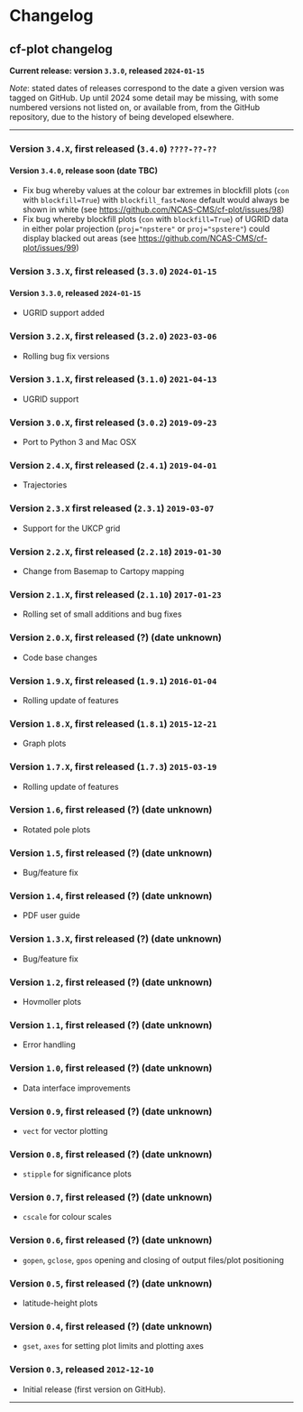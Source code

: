 # Changelog

## cf-plot changelog

**Current release: version `3.3.0`, released `2024-01-15`**

*Note*: stated dates of releases correspond to the date a given
version was tagged on GitHub. Up until 2024 some detail may
be missing, with some numbered versions not listed on, or
available from, from the GitHub repository, due to the history
of being developed elsewhere.


-----

### Version `3.4.X`, first released (`3.4.0`) `????-??-??`

#### Version `3.4.0`, release soon (date TBC)

* Fix bug whereby values at the colour bar extremes in blockfill plots (`con` with
  `blockfill=True`) with `blockfill_fast=None` default would always be shown in white
  (see https://github.com/NCAS-CMS/cf-plot/issues/98)
* Fix bug whereby blockfill plots (`con` with `blockfill=True`) of UGRID data in either polar
  projection (`proj="npstere"` or `proj="spstere"`) could display blacked out areas
  (see https://github.com/NCAS-CMS/cf-plot/issues/99)


### Version `3.3.X`, first released (`3.3.0`) `2024-01-15`

#### Version `3.3.0`, released `2024-01-15`

* UGRID support added


### Version `3.2.X`, first released (`3.2.0`) `2023-03-06`

* Rolling bug fix versions


### Version `3.1.X`, first released (`3.1.0`) `2021-04-13`

* UGRID support


### Version `3.0.X`, first released (`3.0.2`) `2019-09-23`

* Port to Python 3 and Mac OSX


### Version `2.4.X`, first released (`2.4.1`) `2019-04-01`

* Trajectories


### Version `2.3.X` first released (`2.3.1`) `2019-03-07`

* Support for the UKCP grid


### Version `2.2.X`, first released (`2.2.18`) `2019-01-30`

* Change from Basemap to Cartopy mapping


### Version `2.1.X`, first released (`2.1.10`) `2017-01-23`

* Rolling set of small additions and bug fixes


### Version `2.0.X`, first released (?) (date unknown)

* Code base changes


### Version `1.9.X`, first released (`1.9.1`) `2016-01-04`

* Rolling update of features


### Version `1.8.X`, first released (`1.8.1`) `2015-12-21`

* Graph plots


### Version `1.7.X`, first released (`1.7.3`) `2015-03-19`

* Rolling update of features


### Version `1.6`, first released (?) (date unknown)

* Rotated pole plots


### Version `1.5`, first released (?) (date unknown)

* Bug/feature fix


### Version `1.4`, first released (?) (date unknown)

* PDF user guide


### Version `1.3.X`, first released (?) (date unknown)

* Bug/feature fix


### Version `1.2`, first released (?) (date unknown)

* Hovmoller plots


### Version `1.1`, first released (?) (date unknown)

* Error handling


### Version `1.0`, first released (?) (date unknown)

* Data interface improvements


### Version `0.9`, first released (?) (date unknown)

* `vect` for vector plotting


### Version `0.8`, first released (?) (date unknown)

* `stipple` for significance plots


### Version `0.7`, first released (?) (date unknown)

* `cscale` for colour scales


### Version `0.6`, first released (?) (date unknown)

* `gopen`, `gclose`, `gpos` opening and closing of output files/plot
  positioning


### Version `0.5`, first released (?) (date unknown)

* latitude-height plots


### Version `0.4`, first released (?) (date unknown)

* `gset`, `axes` for setting plot limits and plotting axes


### Version `0.3`, released `2012-12-10`

* Initial release (first version on GitHub).


-----

